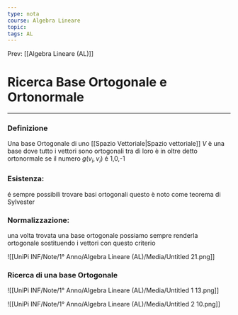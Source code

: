 ```yaml
---
type: nota
course: Algebra Lineare
topic: 
tags: AL
---
```


Prev: [[Algebra Lineare (AL)]]

# Ricerca Base Ortogonale e Ortonormale
---

### Definizione

Una base Ortogonale di uno [[Spazio Vettoriale|Spazio vettoriale]] $V$ è una base dove tutto i vettori sono ortogonali tra di loro è in oltre detto ortonormale se il numero $g(v_i,v_i)$ é 1,0,-1

### Esistenza:

é sempre possibili trovare basi ortogonali questo è noto come teorema di Sylvester

### Normalizzazione:

una volta trovata una base ortogonale possiamo sempre renderla ortogonale sostituendo i vettori con questo criterio

![[UniPi INF/Note/1° Anno/Algebra Lineare (AL)/Media/Untitled 21.png]]

### Ricerca di una base Ortogonale

![[UniPi INF/Note/1° Anno/Algebra Lineare (AL)/Media/Untitled 1 13.png]]

![[UniPi INF/Note/1° Anno/Algebra Lineare (AL)/Media/Untitled 2 10.png]]
